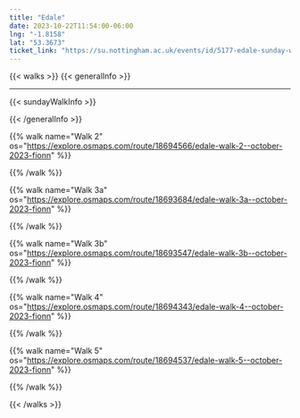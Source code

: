 ```yaml
---
title: "Edale"
date: 2023-10-22T11:54:00-06:00
lng: "-1.8158"
lat: "53.3673"
ticket_link: "https://su.nottingham.ac.uk/events/id/5177-edale-sunday-walk"
---
```


{{< walks >}}
{{< generalInfo >}}

<hr>
{{< sundayWalkInfo >}}

{{< /generalInfo >}}

{{% walk name="Walk 2" os="https://explore.osmaps.com/route/18694566/edale-walk-2--october-2023-fionn" %}}


{{% /walk %}}

{{% walk name="Walk 3a" os="https://explore.osmaps.com/route/18693684/edale-walk-3a--october-2023-fionn" %}}


{{% /walk %}}

{{% walk name="Walk 3b" os="https://explore.osmaps.com/route/18693547/edale-walk-3b--october-2023-fionn" %}}


{{% /walk %}}

{{% walk name="Walk 4" os="https://explore.osmaps.com/route/18694343/edale-walk-4--october-2023-fionn" %}}


{{% /walk %}}

{{% walk name="Walk 5" os="https://explore.osmaps.com/route/18694537/edale-walk-5--october-2023-fionn" %}}


{{% /walk %}}

{{< /walks >}}
